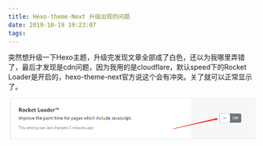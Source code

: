 ```yaml
---
title: Hexo-theme-Next 升级出现的问题
date: 2019-10-19 19:23:07
tags:
---
```

突然想升级一下Hexo主题，升级完发现文章全部成了白色，还以为我哪里弄错了，最后才发现是cdn问题，因为我用的是cloudflare，默认speed下的Rocket Loader是开启的，hexo-theme-next官方说这个会有冲突。关了就可以正常显示了。  

![cloudflare](/images/20191019200643.png)
